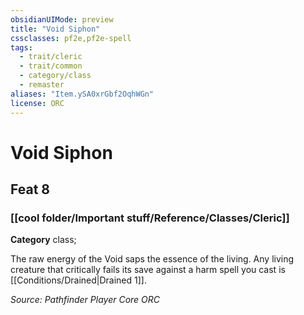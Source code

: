 ```yaml
---
obsidianUIMode: preview
title: "Void Siphon"
cssclasses: pf2e,pf2e-spell
tags:
  - trait/cleric
  - trait/common
  - category/class
  - remaster
aliases: "Item.ySA0xrGbf2OqhWGn"
license: ORC
---
```

# Void Siphon
## Feat 8
### [[cool folder/Important stuff/Reference/Classes/Cleric]]

**Category** class; 




The raw energy of the Void saps the essence of the living. Any living creature that critically fails its save against a harm spell you cast is [[Conditions/Drained|Drained 1]].

*Source: Pathfinder Player Core*
*ORC*